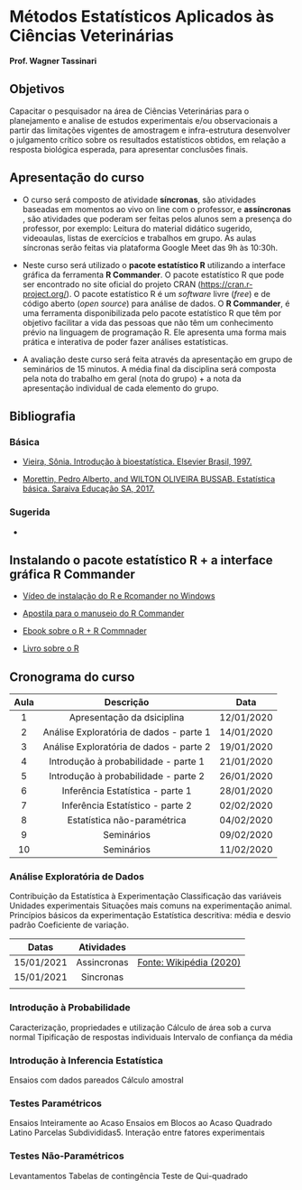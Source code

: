 # Métodos Estatísticos Aplicados às Ciências Veterinárias


**Prof. Wagner Tassinari**


## Objetivos

Capacitar o pesquisador na área de Ciências Veterinárias para o planejamento e analise de estudos experimentais e/ou observacionais a partir das limitações vigentes de amostragem e infra-estrutura desenvolver o julgamento crítico sobre os resultados estatísticos obtidos, em relação a resposta biológica esperada, para apresentar conclusões finais.


## Apresentação do curso

- O curso será composto de atividade **síncronas**, são atividades baseadas em momentos ao vivo on line com o professor, e **assíncronas** , são atividades que poderam ser feitas pelos alunos sem a presença do professor, por exemplo: Leitura do material didático sugerido, videoaulas, listas de exercícios e trabalhos em grupo. As aulas síncronas serão feitas via plataforma Google Meet das 9h às 10:30h.

- Neste curso será utilizado o **pacote estatístico R** utilizando a interface gráfica da ferramenta **R Commander**. O pacote estatístico R que pode ser encontrado no site oficial do projeto CRAN (https://cran.r-project.org/). O pacote estatístico R é um *software* livre (*free*) e de código aberto (*open source*) para análise de dados. O **R Commander**, é uma ferramenta disponibilizada pelo pacote estatístico R que têm por objetivo facilitar a vida das pessoas que não têm um conhecimento prévio na linguagem de programação R. Ele apresenta uma forma mais prática e interativa de poder fazer análises estatísticas.

- A avaliação deste curso será feita através da apresentação em grupo de seminários de 15 minutos. A média final da disciplina será composta pela nota do trabalho em geral (nota do grupo) + a nota da apresentação individual de cada elemento do grupo.

## Bibliografia

### Básica

- [Vieira, Sônia. Introdução à bioestatística. Elsevier Brasil, 1997.](https://www.dropbox.com/s/pu7zxtmgsb2i9si/Bioestatistica_-_Introducao_a_Bioestatistica_-_Sonia_Vieira_-_4_ed.pdf?dl=0)

- [Morettin, Pedro Alberto, and WILTON OLIVEIRA BUSSAB. Estatística básica. Saraiva Educação SA, 2017.](https://www.dropbox.com/s/uqdsalxb9wvb730/Morettin_e_Bussab-Estatastica_Basica_6_e.pdf?dl=0)



### Sugerida

- 


## Instalando o pacote estatístico R + a interface gráfica R Commander

- [Vídeo de instalação do R e Rcomander no Windows](https://www.youtube.com/watch?v=UsjmoW9zrbg)

- [Apostila para o manuseio do R Commander](https://www.dropbox.com/s/l2nognaahlded68/ApostilaGeorge2016.pdf?dl=0)

- [Ebook sobre o R + R Commnader](http://www.lampada.uerj.br/arquivosdb/_book2/rcommander.html)

- [Livro sobre o R](https://www.dropbox.com/s/d09venwvdf2feo0/Beginners_GuideR.pdf?dl=0)


## Cronograma do curso


| Aula |                Descrição                |    Data    |
| :--: | :-------------------------------------: | :--------: |
|  1   |       Apresentação da dsiciplina        | 12/01/2020 |
|  2   | Análise Exploratória de dados - parte 1 | 14/01/2020 |
|  3   | Análise Exploratória de dados - parte 2 | 19/01/2020 |
|  4   |  Introdução à probabilidade - parte 1   | 21/01/2020 |
|  5   |  Introdução à probabilidade - parte 2   | 26/01/2020 |
|  6   |    Inferência Estatística - parte 1     | 28/01/2020 |
|  7   |    Inferência Estatístico - parte 2     | 02/02/2020 |
|  8   |       Estatística não-paramétrica       | 04/02/2020 |
|  9   |               Seminários                | 09/02/2020 |
|  10  |               Seminários                | 11/02/2020 |


### Análise Exploratória de Dados

Contribuição da Estatística à Experimentação
Classificação das variáveis
Unidades experimentais
Situações mais comuns na experimentação animal.
Princípios básicos da experimentação
Estatística descritiva: média e desvio padrão
Coeficiente de variação.

|   Datas    | Atividades  |                                                              |
| :--------: | :---------: | ------------------------------------------------------------ |
| 15/01/2021 | Assincronas | [Fonte: Wikipédia (2020)](https://pt.wikipedia.org/wiki/Indicador_social) |
| 15/01/2021 |  Sincronas  |                                                              |
|            |             |                                                              |

### Introdução à Probabilidade

Caracterização, propriedades e utilização
Cálculo de área sob a curva normal
Tipificação de respostas individuais
Intervalo de confiança da média

### Introdução à Inferencia Estatística

Ensaios com dados pareados
Cálculo amostral

### Testes Paramétricos

Ensaios Inteiramente ao Acaso
Ensaios em Blocos ao Acaso
Quadrado Latino
Parcelas Subdivididas5. Interação entre fatores experimentais

### Testes Não-Paramétricos

Levantamentos
Tabelas de contingência
Teste de Qui-quadrado




